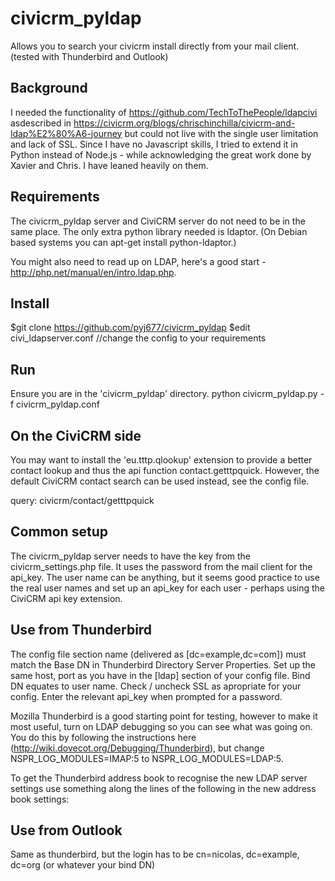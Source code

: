 civicrm_pyldap
==============

Allows you to search your civicrm install directly from your mail client. (tested with Thunderbird and Outlook)

Background
----------

I needed the functionality of https://github.com/TechToThePeople/ldapcivi asdescribed in https://civicrm.org/blogs/chrischinchilla/civicrm-and-ldap%E2%80%A6-journey but could not live with the single user limitation and lack of SSL.  Since I have no Javascript skills, I tried to extend it in Python instead of Node.js - while acknowledging the great work done by Xavier and Chris.  I have leaned heavily on them.

Requirements
------------
The civicrm_pyldap server and CiviCRM server do not need to be in the same place.  The only extra python library needed is ldaptor.  (On Debian based systems you can apt-get install python-ldaptor.)

You might also need to read up on LDAP, here's a good start - http://php.net/manual/en/intro.ldap.php.


Install
-------
$git clone https://github.com/pyj677/civicrm_pyldap
$edit civi_ldapserver.conf //change the config to your requirements


Run
---
Ensure you are in the 'civicrm_pyldap' directory.
python civicrm_pyldap.py -f civicrm_pyldap.conf


On the CiviCRM side
-------------------
You may want to install the 'eu.tttp.qlookup' extension to provide a better contact lookup and thus the api function contact.getttpquick. However, the default CiviCRM contact search can be used instead, see the config file.

query: civicrm/contact/getttpquick

Common setup
------------
The civicrm_pyldap server needs to have the key from the civicrm_settings.php file.  It uses the password from the mail client for the api_key.  The user name can be anything, but it seems good practice to use the real user names and set up an api_key for each user - perhaps using the CiviCRM api key extension.

Use from Thunderbird
--------------------
The config file section name (delivered as [dc=example,dc=com]) must match the Base DN in Thunderbird Directory Server Properties.  Set up the same host, port as you have in the [ldap] section of your config file.  Bind DN equates to user name.  Check / uncheck SSL as apropriate for your config.  Enter the relevant api_key when prompted for a password.

Mozilla Thunderbird is a good starting point for testing, however to make it most useful, turn on LDAP debugging so you can see what was going on. You do this by following the instructions here (http://wiki.dovecot.org/Debugging/Thunderbird), but change NSPR_LOG_MODULES=IMAP:5 to NSPR_LOG_MODULES=LDAP:5.

To get the Thunderbird address book to recognise the new LDAP server settings use something along the lines of the following in the new address book settings:


Use from Outlook
----------------
Same as thunderbird, but the login has to be 
cn=nicolas, dc=example, dc=org (or whatever your bind DN)
